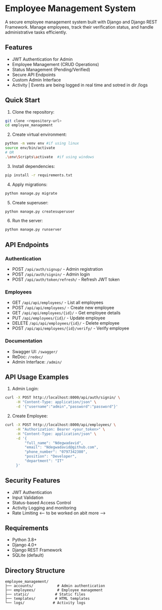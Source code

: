 # Employee Management System

A secure employee management system built with Django and Django REST Framework. Manage employees, track their verification status, and handle administrative tasks efficiently.

## Features

- JWT Authentication for Admin
- Employee Management (CRUD Operations)
- Status Management (Pending/Verified)
- Secure API Endpoints
- Custom Admin Interface
- Activity | Events are being logged in real time and sotred in dir /logs

## Quick Start

1. Clone the repository:
```bash
git clone <repository-url>
cd employee_management
```

2. Create virtual environment:
```bash
python -m venv env #if using linux
source env/bin/activate  
# OR
.\env\Scripts\activate  #if using windows
```

3. Install dependencies:
```bash
pip install -r requirements.txt
```

4. Apply migrations:
```bash
python manage.py migrate
```

5. Create superuser:
```bash
python manage.py createsuperuser
```

6. Run the server:
```bash
python manage.py runserver
```

## API Endpoints

### Authentication
- POST `/api/auth/signup/` - Admin registration
- POST `/api/auth/signin/` - Admin login
- POST `/api/auth/token/refresh/` - Refresh JWT token

### Employees
- GET `/api/api/employees/` - List all employees
- POST `/api/api/employees/` - Create new employee
- GET `/api/api/employees/{id}/` - Get employee details
- PUT `/api/employees/{id}/` - Update employee
- DELETE `/api/api/employees/{id}/` - Delete employee
- POST `/api/api/employees/{id}/verify/` - Verify employee

### Documentation
- Swagger UI: `/swagger/`
- ReDoc: `/redoc/`
- Admin Interface: `/admin/`

## API Usage Examples

1. Admin Login:
```bash
curl -X POST http://localhost:8000/api/auth/signin/ \
     -H "Content-Type: application/json" \
     -d '{"username":"admin","password":"password"}'
```

2. Create Employee:
```bash
curl -X POST http://localhost:8000/api/employees/ \
     -H "Authorization: Bearer <your_token>" \
     -H "Content-Type: application/json" \
     -d '{
         "full_name": "Ndegwadavid",
         "email": "Ndegwadavid@github.com",
         "phone_number": "0797342380",
         "position": "Developer",
         "department": "IT"
     }'
```

## Security Features

- JWT Authentication
- Input Validation
- Status-based Access Control
- Activity Logging and monitoring
- Rate Limiting <-- to be worked on abit more -->

## Requirements

- Python 3.8+
- Django 4.0+
- Django REST Framework
- SQLite (default)

## Directory Structure
```
employee_management/
├── accounts/           # Admin authentication
├── employees/          # Employee management
├── static/            # Static files
├── templates/         # HTML templates
└── logs/             # Activity logs
```
